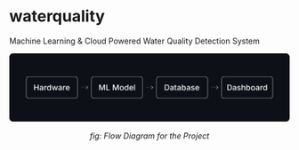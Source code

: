 # waterquality
Machine Learning & Cloud Powered Water Quality Detection System

![Flow Diagram for the Project](./docs/flow.svg)

<p style="text-align: center;"><i>fig: Flow Diagram for the Project</i></p>
